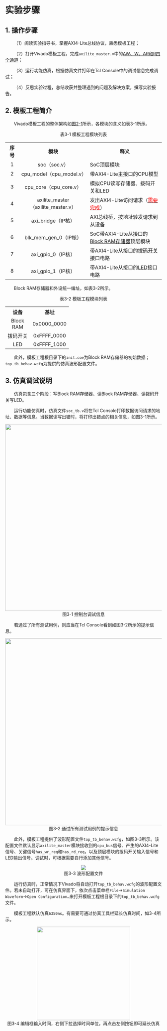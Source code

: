 # 实验步骤

## 1. 操作步骤

&emsp;&emsp;（1）阅读实验指导书，掌握AXI4-Lite总线协议，熟悉模板工程；

&emsp;&emsp;（2）打开Vivado模板工程，完成`axilite_master.v`中的<u>AW、W、AR和R四个通道</u>；

&emsp;&emsp;（3）运行功能仿真，根据仿真文件打印在Tcl Console中的调试信息完成调试；

&emsp;&emsp;（4）反思实验过程，总结收获并整理遇到的问题及解决方案，撰写实验报告。


## 2. 模板工程简介

&emsp;&emsp;Vivado模板工程的整体架构如<a href="../theory/#1-soc" target="_blank">图2-1</a>所示，各模块的含义如表3-1所示。

<center>表3-1 模板工程模块列表
 <table>
  <col width=50>
  <col width=250>
  <col width=330>
  <tr>
   <th align="center">序号</th>
   <th align="center">模块</th>
   <th align="center">释义</th>
  </tr>
  <tr><td align="center">1</td><td align="center">soc（soc.v）</td><td>SoC顶层模块</td></tr>
  <tr><td align="center">2</td><td align="center">cpu_model（cpu_model.v）</td><td>带AXI4-Lite主接口的CPU模型</td></tr>
  <tr><td align="center">3</td><td align="center">cpu_core（cpu_core.v）</td><td>模拟CPU读写存储器、拨码开关和LED</td></tr>
  <tr><td align="center">4</td><td align="center">axilite_master（axilite_master.v）</td><td>发出AXI4-Lite访问请求（<u><font color=red>需要完成</font></u>）</td></tr>
  <tr><td align="center">5</td><td align="center">axi_bridge（IP核）</td><td>AXI总线桥，按地址转发请求到从设备</td></tr>
  <tr><td align="center">6</td><td align="center">blk_mem_gen_0（IP核）</td><td>SoC带AXI4-Lite从接口的<u>Block RAM存储器</u>顶层模块</td></tr>
  <tr><td align="center">7</td><td align="center">axi_gpio_0（IP核）</td><td>带AXI4-Lite从接口的<u>拨码开关</u>接口电路</td></tr>
  <tr><td align="center">8</td><td align="center">axi_gpio_1（IP核）</td><td>带AXI4-Lite从接口的<u>LED</u>接口电路</td></tr>
 </table>
</center>

&emsp;&emsp;Block RAM存储器和外设统一编址，如表3-2所示。

<center>表3-2 模板工程模块列表
 <table>
  <col width=80>
  <col width=80>
  <tr>
   <th align="center">设备</th>
   <th align="center">基址</th>
  </tr>
  <tr><td align="center">Block RAM</td><td align="center">0x0000_0000</td></tr>
  <tr><td align="center">拨码开关</td><td align="center">0xFFFF_0000</td></tr>
  <tr><td align="center">LED</td><td align="center">0xFFFF_1000</td></tr>
 </table>
</center>

&emsp;&emsp;此外，模板工程根目录下的`init.coe`为Block RAM存储器的初始数据；`top_tb_behav.wcfg`为提供的仿真波形配置文件。

## 3. 仿真调试说明

&emsp;&emsp;仿真包含三个阶段：写Block RAM存储器、读Block RAM存储器、读拨码开关写LED。

&emsp;&emsp;运行功能仿真时，仿真文件`soc_tb.v`将在Tcl Console打印数据访问请求的地址、数据等信息。当数据读写出错时，将打印出错点的相关信息，如图3-1所示。

<center><img src="../assets/3-1.png" width = 600></center>
<center>图3-1 控制台调试信息</center>

&emsp;&emsp;若通过了所有测试用例，则应当在Tcl Console看到如图3-2所示的提示信息。

<center><img src="../assets/3-2.png" width = 600></center>
<center>图3-2 通过所有测试用例的提示信息</center>

&emsp;&emsp;此外，模板工程提供了波形配置文件`top_tb_behav.wcfg`，如图3-3所示。该配置文件默认显示`axilite_master`模块接收到的`cpu_bus`信号、产生的AXI4-Lite信号、关键信号`has_wr_req`和`has_rd_req`，以及顶层模块的拨码开关输入信号和LED输出信号。调试时，可根据需要自行添加其他信号。

<center><img src="../assets/3-3.png"></center>
<center>图3-3 波形配置文件</center>

&emsp;&emsp;运行仿真时，正常情况下Vivado将自动打开`top_tb_behav.wcfg`的波形配置文件。若未自动打开，可在仿真界面下，依次点击菜单栏`File`->`Simulation Waveform`->`Open Configuration…`来打开模板工程根目录下的`top_tb_behav.wcfg`文件。

&emsp;&emsp;模板工程默认仿真`6350ns`。有需要可通过仿真工具栏延长仿真时间，如3-4所示。

<center><img src="../assets/3-4.png" width = 300></center>
<center>图3-4 编辑框输入时间，右侧下拉选择时间单位，再点击左侧按钮即可延长仿真</center>
